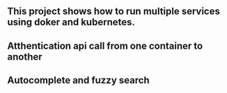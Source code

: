 ## This project shows how to run multiple services using doker and kubernetes. 
## Atthentication api call from one container to another
## Autocomplete and fuzzy search
